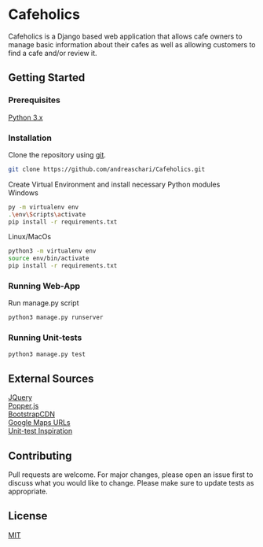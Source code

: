 # Cafeholics
Cafeholics is a Django based web application that allows cafe owners to manage basic information about their cafes as well as allowing customers to find a cafe and/or review it.
## Getting Started
### Prerequisites
[Python 3.x](https://www.python.org/downloads/)
### Installation
Clone the repository using [git](https://git-scm.com/).
```bash
git clone https://github.com/andreaschari/Cafeholics.git
```
Create Virtual Environment and install necessary Python modules <br/>
Windows <br/>
```bash
py -m virtualenv env
.\env\Scripts\activate
pip install -r requirements.txt
```
Linux/MacOs <br/>
```bash
python3 -m virtualenv env
source env/bin/activate
pip install -r requirements.txt
```
### Running Web-App
Run manage.py script
```bash
python3 manage.py runserver
```
### Running Unit-tests
```bash
python3 manage.py test
```
## External Sources
[JQuery](http://jquery.com/download/) <br/>
[Popper.js](https://popper.js.org/)<br/>
[BootstrapCDN](https://getbootstrap.com/docs/4.3/getting-started/introduction/) <br/>
[Google Maps URLs](https://developers.google.com/maps/documentation/urls/guide) <br/>
[Unit-test Inspiration](https://github.com/gerac83/rango_tests)<br/>
## Contributing
Pull requests are welcome. For major changes, please open an issue first to discuss what you would like to change.
Please make sure to update tests as appropriate.
## License
[MIT](https://choosealicense.com/licenses/mit/)
